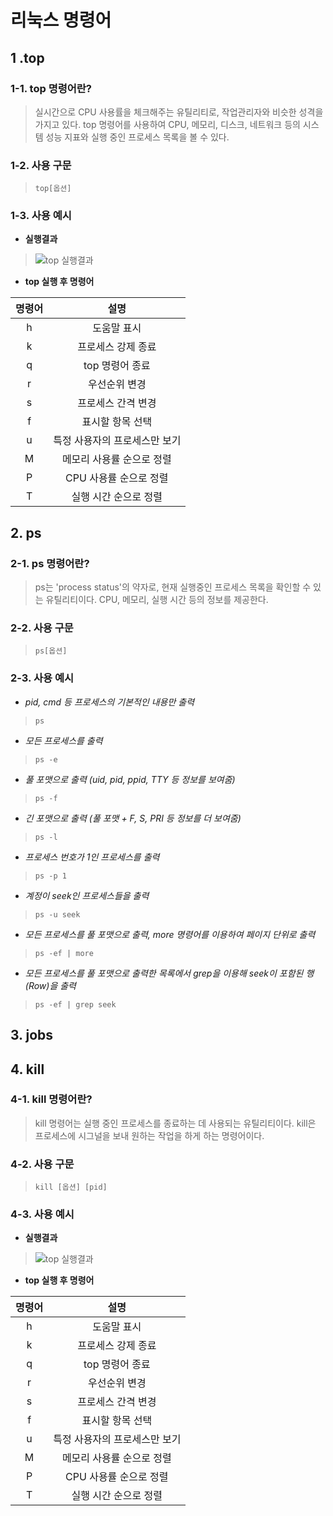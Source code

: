 # 리눅스 명령어
## **1 .top** 
### 1-1. top 명령어란?
> 실시간으로 CPU 사용률을 체크해주는 유틸리티로, 작업관리자와 비슷한 성격을 가지고 있다. top 명령어를 사용하여 CPU, 메모리, 디스크, 네트워크 등의 시스템 성능 지표와 실행 중인 프로세스 목록을 볼 수 있다. 
### 1-2. 사용 구문
> ```top[옵션]```
### 1-3. 사용 예시
* **실행결과**
> ![top 실행결과](https://postfiles.pstatic.net/MjAyMjAxMzFfMjAx/MDAxNjQzNjA4MzIxMjk0.g0Mi1bBv0QNNVYycebt8sFDgOi2SnwYIy-0el8mzNdQg.REMOZJ03m8Vopg4sJvL_1iCcGIhgBafDiutsda0k9hcg.PNG.dktmrorl/SE-bd5ab58f-19da-4c51-8095-49ad750f129f.png?type=w773)
* **top 실행 후 명령어**

|명령어|설명|
|:--:|:--:|
|h|도움말 표시|
|k|프로세스 강제 종료|
|q|top 명령어 종료|
|r|우선순위 변경|
|s|프로세스 간격 변경|
|f|표시할 항목 선택|
|u|특정 사용자의 프로세스만 보기|
|M|메모리 사용률 순으로 정렬|
|P|CPU 사용률 순으로 정렬|
|T|실행 시간 순으로 정렬|
## 2. ps 
### 2-1. **ps 명령어란?**
>  ps는 'process status'의 약자로, 현재 실행중인 프로세스 목록을 확인할 수 있는 유틸리티이다. CPU, 메모리, 실행 시간 등의 정보를 제공한다.
### 2-2. 사용 구문
> ```ps[옵션]```
### 2-3. 사용 예시
* *pid, cmd 등 프로세스의 기본적인 내용만 출력*
> `ps`

* *모든 프로세스를 출력*
> `ps -e`

* *풀 포맷으로 출력 (uid, pid, ppid, TTY 등 정보를 보여줌)*
> `ps -f`

* *긴 포맷으로 출력 (풀 포맷 + F, S, PRI 등 정보를 더 보여줌)*
> `ps -l`

* *프로세스 번호가 1인 프로세스를 출력*
> `ps -p 1`

* *계정이 seek인 프로세스들을 출력*
> `ps -u seek`

* *모든 프로세스를 풀 포맷으로 출력, more 명령어를 이용하여 페이지 단위로 출력*
> `ps -ef | more`

* *모든 프로세스를 풀 포맷으로 출력한 목록에서 grep을 이용해 seek이 포함된 행(Row)을 출력*
> `ps -ef | grep seek`

## **3. jobs**
## **4. kill**
### 4-1. kill 명령어란?
> kill 명령어는 실행 중인 프로세스를 종료하는 데 사용되는 유틸리티이다. kill은 프로세스에 시그널을 보내 원하는 작업을 하게 하는 명령어이다.
### 4-2. 사용 구문
> ```kill [옵션] [pid]```
### 4-3. 사용 예시
* **실행결과**
> ![top 실행결과](https://postfiles.pstatic.net/MjAyMjAxMzFfMjAx/MDAxNjQzNjA4MzIxMjk0.g0Mi1bBv0QNNVYycebt8sFDgOi2SnwYIy-0el8mzNdQg.REMOZJ03m8Vopg4sJvL_1iCcGIhgBafDiutsda0k9hcg.PNG.dktmrorl/SE-bd5ab58f-19da-4c51-8095-49ad750f129f.png?type=w773)
* **top 실행 후 명령어**

|명령어|설명|
|:--:|:--:|
|h|도움말 표시|
|k|프로세스 강제 종료|
|q|top 명령어 종료|
|r|우선순위 변경|
|s|프로세스 간격 변경|
|f|표시할 항목 선택|
|u|특정 사용자의 프로세스만 보기|
|M|메모리 사용률 순으로 정렬|
|P|CPU 사용률 순으로 정렬|
|T|실행 시간 순으로 정렬|

